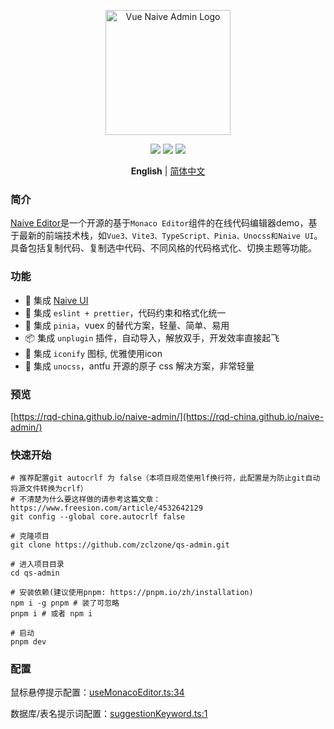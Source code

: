 <p align="center">
  <a href="https://github.com/RQD-china/naive-admin">
    <img alt="Vue Naive Admin Logo" width="200" src="https://s1.ax1x.com/2023/04/09/ppbPmge.png">
  </a>
</p>
<p align="center">
  <a href="https://github.com/RQD-china/naive-admin"><img allt="stars" src="https://badgen.net/github/stars/RQD-china/naive-admin"/></a>
  <a href="https://github.com/RQD-china/naive-admin"><img allt="forks" src="https://badgen.net/github/forks/RQD-china/naive-admin"/></a>
  <a href="./LICENSE"><img allt="MIT License" src="https://badgen.net/github/license/RQD-china/naive-admin"/></a>
</p>

<p align='center'>
  <b>English</b> | 
  <a href="https://github.com/RQD-china/naive-admin/blob/main/README.zh-CN.md">简体中文</a>
</p>

### 简介

[Naive Editor](https://github.com/RQD-china/naive-admin)是一个开源的基于`Monaco Editor`组件的在线代码编辑器demo，基于最新的前端技术栈，如`Vue3、Vite3、TypeScript、Pinia、Unocss和Naive UI`。具备包括复制代码、复制选中代码、不同风格的代码格式化、切换主题等功能。

### 功能

- 🍒 集成 [Naive UI](https://www.naiveui.com)
- 🍎 集成 `eslint + prettier`，代码约束和格式化统一
- 🍍 集成 `pinia`，vuex 的替代方案，轻量、简单、易用
- 📦 集成 `unplugin` 插件，自动导入，解放双手，开发效率直接起飞
- 🤹 集成 `iconify` 图标, 优雅使用icon
- 🍇 集成 `unocss`，antfu 开源的原子 css 解决方案，非常轻量

### 预览

[https://rqd-china.github.io/naive-admin/](https://rqd-china.github.io/naive-admin/)

### 快速开始

```shell
# 推荐配置git autocrlf 为 false（本项目规范使用lf换行符，此配置是为防止git自动将源文件转换为crlf）
# 不清楚为什么要这样做的请参考这篇文章：https://www.freesion.com/article/4532642129
git config --global core.autocrlf false

# 克隆项目
git clone https://github.com/zclzone/qs-admin.git

# 进入项目目录
cd qs-admin

# 安装依赖(建议使用pnpm: https://pnpm.io/zh/installation)
npm i -g pnpm # 装了可忽略
pnpm i # 或者 npm i

# 启动
pnpm dev
```

### 配置

鼠标悬停提示配置：[useMonacoEditor.ts:34](https://github.com/RQD-china/naive-admin/tree/main/src/hooks/useMonacoEditor.ts)

数据库/表名提示词配置：[suggestionKeyword.ts:1](https://github.com/RQD-china/naive-admin/tree/main/src/constant/suggestionKeyword.ts)